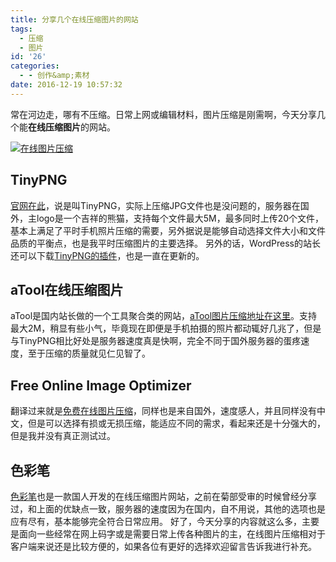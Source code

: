 ```yaml
---
title: 分享几个在线压缩图片的网站
tags:
  - 压缩
  - 图片
id: '26'
categories:
  - - 创作&amp;素材
date: 2016-12-19 10:57:32
---
```


常在河边走，哪有不压缩。日常上网或编辑材料，图片压缩是刚需啊，今天分享几个能**在线压缩图片**的网站。

[![在线图片压缩](https://www.jubuzz.com/usr/uploads/2016/12/3640508890.jpg "在线图片压缩")](https://www.jubuzz.com/usr/uploads/2016/12/3640508890.jpg)

## TinyPNG

[官网在此](https://tinypng.com/)，说是叫TinyPNG，实际上压缩JPG文件也是没问题的，服务器在国外，主logo是一个吉祥的熊猫，支持每个文件最大5M，最多同时上传20个文件，基本上满足了平时手机照片压缩的需要，另外据说是能够自动选择文件大小和文件品质的平衡点，也是我平时压缩图片的主要选择。 另外的话，WordPress的站长还可以下载[TinyPNG的插件](https://wordpress.org/plugins/tiny-compress-images/)，也是一直在更新的。

## aTool在线压缩图片

aTool是国内站长做的一个工具聚合类的网站，[aTool图片压缩地址在这里](http://www.atool.org/pngcompression.php)。支持最大2M，稍显有些小气，毕竟现在即便是手机拍摄的照片都动辄好几兆了，但是与TinyPNG相比好处是服务器速度真是快啊，完全不同于国外服务器的蛋疼速度，至于压缩的质量就见仁见智了。

## Free Online Image Optimizer

翻译过来就是[免费在线图片压缩](https://kraken.io/web-interface)，同样也是来自国外，速度感人，并且同样没有中文，但是可以选择有损或无损压缩，能适应不同的需求，看起来还是十分强大的， 但是我并没有真正测试过。

## 色彩笔

[色彩笔](http://www.secaibi.com/tools/)也是一款国人开发的在线压缩图片网站，之前在菊部受审的时候曾经分享过，和上面的优缺点一致，服务器的速度因为在国内，自不用说，其他的选项也是应有尽有，基本能够完全符合日常应用。 好了，今天分享的内容就这么多，主要是面向一些经常在网上码字或是需要日常上传各种图片的主，在线图片压缩相对于客户端来说还是比较方便的，如果各位有更好的选择欢迎留言告诉我进行补充。